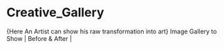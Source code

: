 # Creative_Gallery
{Here An Artist can show his raw transformation into art}
Image Gallery to Show
| Before &amp; After |
